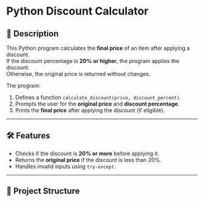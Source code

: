# Python Discount Calculator

## 📌 Description
This Python program calculates the **final price** of an item after applying a discount.  
If the discount percentage is **20% or higher**, the program applies the discount.  
Otherwise, the original price is returned without changes.

The program:
1. Defines a function `calculate_discount(price, discount_percent)`.
2. Prompts the user for the **original price** and **discount percentage**.
3. Prints the **final price** after applying the discount (if eligible).

---

## 🛠 Features
- Checks if the discount is **20% or more** before applying it.
- Returns the **original price** if the discount is less than 20%.
- Handles invalid inputs using `try-except`.

---

## 📂 Project Structure
